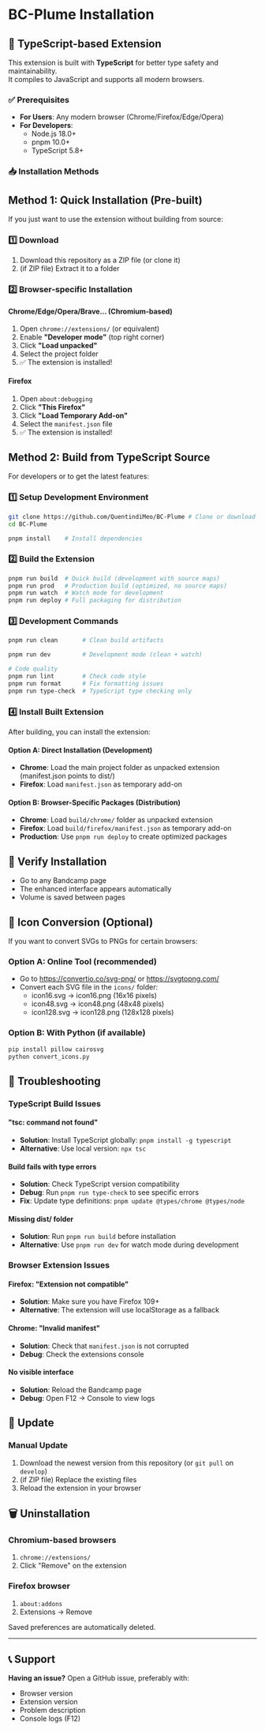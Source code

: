 # BC-Plume Installation

## 🎯 TypeScript-based Extension

This extension is built with **TypeScript** for better type safety and maintainability.  
It compiles to JavaScript and supports all modern browsers.

### ✅ Prerequisites

- **For Users**: Any modern browser (Chrome/Firefox/Edge/Opera)
- **For Developers**:
  - Node.js 18.0+
  - pnpm 10.0+
  - TypeScript 5.8+

### 📥 Installation Methods

## Method 1: Quick Installation (Pre-built)

If you just want to use the extension without building from source:

### 1️⃣ Download

1. Download this repository as a ZIP file (or clone it)
2. (if ZIP file) Extract it to a folder

### 2️⃣ Browser-specific Installation

#### Chrome/Edge/Opera/Brave... (Chromium-based)

1. Open `chrome://extensions/` (or equivalent)
2. Enable **"Developer mode"** (top right corner)
3. Click **"Load unpacked"**
4. Select the project folder
5. ✅ The extension is installed!

#### Firefox

1. Open `about:debugging`
2. Click **"This Firefox"**
3. Click **"Load Temporary Add-on"**
4. Select the `manifest.json` file
5. ✅ The extension is installed!

## Method 2: Build from TypeScript Source

For developers or to get the latest features:

### 1️⃣ Setup Development Environment

```bash
git clone https://github.com/QuentindiMeo/BC-Plume # Clone or download the repository
cd BC-Plume

pnpm install    # Install dependencies
```

### 2️⃣ Build the Extension

```bash
pnpm run build  # Quick build (development with source maps)
pnpm run prod   # Production build (optimized, no source maps)
pnpm run watch  # Watch mode for development
pnpm run deploy # Full packaging for distribution
```

### 3️⃣ Development Commands

```bash
pnpm run clean       # Clean build artifacts

pnpm run dev         # Development mode (clean + watch)

# Code quality
pnpm run lint        # Check code style
pnpm run format      # Fix formatting issues
pnpm run type-check  # TypeScript type checking only
```

### 4️⃣ Install Built Extension

After building, you can install the extension:

#### Option A: Direct Installation (Development)

- **Chrome**: Load the main project folder as unpacked extension (manifest.json points to dist/)
- **Firefox**: Load `manifest.json` as temporary add-on

#### Option B: Browser-Specific Packages (Distribution)

- **Chrome**: Load `build/chrome/` folder as unpacked extension
- **Firefox**: Load `build/firefox/manifest.json` as temporary add-on
- **Production**: Use `pnpm run deploy` to create optimized packages

## 🎯 Verify Installation

- Go to any Bandcamp page
- The enhanced interface appears automatically
- Volume is saved between pages

## 🔧 Icon Conversion (Optional)

If you want to convert SVGs to PNGs for certain browsers:

### Option A: Online Tool (recommended)

- Go to <https://convertio.co/svg-png/> or <https://svgtopng.com/>
- Convert each SVG file in the `icons/` folder:
  - icon16.svg → icon16.png (16x16 pixels)
  - icon48.svg → icon48.png (48x48 pixels)
  - icon128.svg → icon128.png (128x128 pixels)

### Option B: With Python (if available)

```bash
pip install pillow cairosvg
python convert_icons.py
```

## 🔧 Troubleshooting

### TypeScript Build Issues

#### "tsc: command not found"

- **Solution**: Install TypeScript globally: `pnpm install -g typescript`
- **Alternative**: Use local version: `npx tsc`

#### Build fails with type errors

- **Solution**: Check TypeScript version compatibility
- **Debug**: Run `pnpm run type-check` to see specific errors
- **Fix**: Update type definitions: `pnpm update @types/chrome @types/node`

#### Missing dist/ folder

- **Solution**: Run `pnpm run build` before installation
- **Alternative**: Use `pnpm run dev` for watch mode during development

### Browser Extension Issues

#### Firefox: "Extension not compatible"

- **Solution**: Make sure you have Firefox 109+
- **Alternative**: The extension will use localStorage as a fallback

#### Chrome: "Invalid manifest"

- **Solution**: Check that `manifest.json` is not corrupted
- **Debug**: Check the extensions console

#### No visible interface

- **Solution**: Reload the Bandcamp page
- **Debug**: Open F12 → Console to view logs

## 🔄 Update

### Manual Update

1. Download the newest version from this repository (or `git pull` on `develop`)
2. (if ZIP file) Replace the existing files
3. Reload the extension in your browser

## 🗑️ Uninstallation

### Chromium-based browsers

1. `chrome://extensions/`
2. Click "Remove" on the extension

### Firefox browser

1. `about:addons`
2. Extensions → Remove

Saved preferences are automatically deleted.

---

## 📞 Support

**Having an issue?** Open a GitHub issue, preferably with:

- Browser version
- Extension version
- Problem description
- Console logs (F12)
